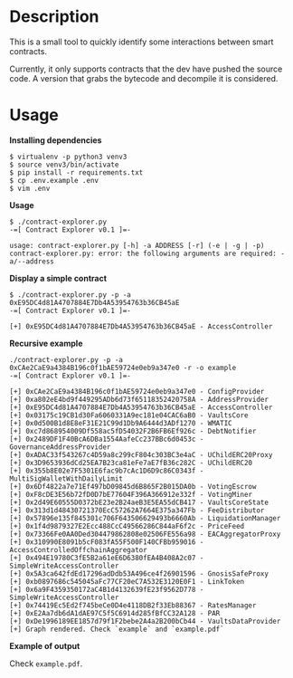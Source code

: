 # Description

This is a small tool to quickly identify some interactions between smart contracts.

Currently, it only supports contracts that the dev have pushed the source code.
A version that grabs the bytecode and decompile it is considered.

# Usage

**Installing dependencies**

```console
$ virtualenv -p python3 venv3
$ source venv3/bin/activate
$ pip install -r requirements.txt
$ cp .env.example .env
$ vim .env
```

**Usage**

```console
$ ./contract-explorer.py
-=[ Contract Explorer v0.1 ]=-

usage: contract-explorer.py [-h] -a ADDRESS [-r] (-e | -g | -p)
contract-explorer.py: error: the following arguments are required: -a/--address
```

**Display a simple contract**

```console
$ ./contract-explorer.py -p -a 0xE95DC4d81A4707884E7Db4A53954763b36CB45aE
-=[ Contract Explorer v0.1 ]=-

[+] 0xE95DC4d81A4707884E7Db4A53954763b36CB45aE - AccessController
```

**Recursive example**

```console
./contract-explorer.py -p -a 0xCAe2CaE9a4384B196c0f1bAE59724e0eb9a347e0 -r -o example
-=[ Contract Explorer v0.1 ]=-

[+] 0xCAe2CaE9a4384B196c0f1bAE59724e0eb9a347e0 - ConfigProvider
[+] 0xa802eE4bd9f449295ADb6d73f65118352420758A - AddressProvider
[+] 0xE95DC4d81A4707884E7Db4A53954763b36CB45aE - AccessController
[+] 0x03175c19CB1d30Fa6060331A9ec181e04CAC6aB0 - VaultsCore
[+] 0x0d500B1d8E8eF31E21C99d1Db9A6444d3ADf1270 - WMATIC
[+] 0xc7d868954009Df558ac5fD54032F2B6FB6Ef926c - DebtNotifier
[+] 0x2489DF1F40BcA6DBa1554AafeCc237BBc6d0453c - GovernanceAddressProvider
[+] 0xADAC33f543267c4D59a8c299cF804c303BC3e4aC - UChildERC20Proxy
[+] 0x3D9653936dCd25EA7B23ca81eFe7aE7fB36c282C - UChildERC20
[+] 0x355b8E02e7F5301E6fac9b7cAc1D6D9c86C0343f - MultiSigWalletWithDailyLimit
[+] 0x6Df4822a7e71Ef497bD09845d6B865F2B015DA0b - VotingEscrow
[+] 0xF8cDE3E56b72fD0D7bE77604F396A366912e332f - VotingMiner
[+] 0x2d49E60555D0372bE23e2B24aeB3E5EA55dCB417 - VaultsCoreState
[+] 0x313d1d48430721370EcC57262A7664E375a347Fb - FeeDistributor
[+] 0x57896e135f845301c706F643506629493b6660Ab - LiquidationManager
[+] 0x1f4d9879327E2Ecc488CcC49566286C844aF6f2c - PriceFeed
[+] 0x73366Fe0AA0Ded304479862808e02506FE556a98 - EACAggregatorProxy
[+] 0x310990E8091b5cF083fA55F500F140CFBb959016 - AccessControlledOffchainAggregator
[+] 0x494E19780C3fE5B2a61eE6D6380fEA4B408A2c07 - SimpleWriteAccessController
[+] 0x5A3ca642fdEd17296adDdb53A496ce4f26901596 - GnosisSafeProxy
[+] 0xb0897686c545045aFc77CF20eC7A532E3120E0F1 - LinkToken
[+] 0x6a9F4359350172aC4B1d4132639fE23f9562D778 - SimpleWriteAccessController
[+] 0x74419Ec5Ed2f745beCe0D4e4118DB2f33Eb88367 - RatesManager
[+] 0xE2Aa7db6dA1dAE97C5f5C6914d285fBfCC32A128 - PAR
[+] 0xDe1996189EE1857d79f1F2bebe2A4a2B200bCb44 - VaultsDataProvider
[+] Graph rendered. Check `example` and `example.pdf`
```

**Example of output**

Check `example.pdf`.
